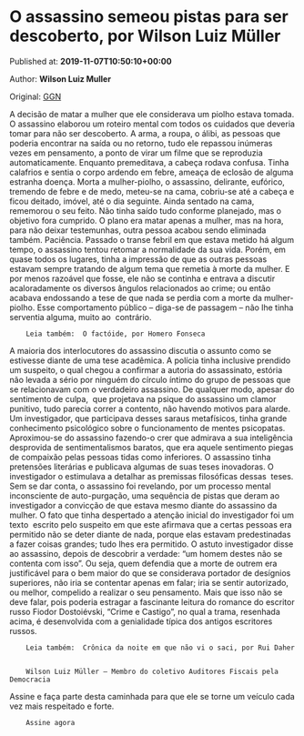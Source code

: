 
# O assassino semeou pistas para ser descoberto, por Wilson Luiz Müller

Published at: **2019-11-07T10:50:10+00:00**

Author: **Wilson Luiz Muller**

Original: [GGN](https://jornalggn.com.br/cronica/o-assassino-semeou-pistas-para-ser-descoberto-por-wilson-luiz-muller/)

A decisão de matar a mulher que ele considerava um piolho estava tomada. O assassino elaborou um roteiro mental com todos os cuidados que deveria tomar para não ser descoberto. A arma, a roupa, o álibi, as pessoas que poderia encontrar na saída ou no retorno, tudo ele repassou inúmeras vezes em pensamento, a ponto de virar um filme que se reproduzia automaticamente. Enquanto premeditava, a cabeça rodava confusa. Tinha calafrios e sentia o corpo ardendo em febre, ameaça de eclosão de alguma estranha doença.
Morta a mulher-piolho, o assassino, delirante, eufórico, tremendo de febre e de medo, meteu-se na cama, cobriu-se até a cabeça e ficou deitado, imóvel, até o dia seguinte. Ainda sentado na cama, rememorou o seu feito. Não tinha saído tudo conforme planejado, mas o objetivo fora cumprido. O plano era matar apenas a mulher, mas na hora, para não deixar testemunhas, outra pessoa acabou sendo eliminada também. Paciência.
Passado o transe febril em que estava metido há algum tempo, o assassino tentou retomar a normalidade da sua vida. Porém, em quase todos os lugares, tinha a impressão de que as outras pessoas estavam sempre tratando de algum tema que remetia à morte da mulher. E por menos razoável que fosse, ele não se continha e entrava a discutir acaloradamente os diversos ângulos relacionados ao crime; ou então acabava endossando a tese de que nada se perdia com a morte da mulher-piolho. Esse comportamento público – diga-se de passagem – não lhe tinha serventia alguma, muito ao  contrário.

        Leia também:  O factóide, por Homero Fonseca
      
A maioria dos interlocutores do assassino discutia o assunto como se estivesse diante de uma tese acadêmica. A polícia tinha inclusive prendido um suspeito, o qual chegou a confirmar a autoria do assassinato, estória não levada a sério por ninguém do círculo íntimo do grupo de pessoas que se relacionavam com o verdadeiro assassino. De qualquer modo, apesar do sentimento de culpa,  que projetava na psique do assassino um clamor punitivo, tudo parecia correr a contento, não havendo motivos para alarde.
Um investigador, que participava desses saraus metafísicos, tinha grande conhecimento psicológico sobre o funcionamento de mentes psicopatas. Aproximou-se do assassino fazendo-o crer que admirava a sua inteligência desprovida de sentimentalismos baratos, que era aquele sentimento piegas de compaixão pelas pessoas tidas como inferiores. O assassino tinha pretensões literárias e publicava algumas de suas teses inovadoras. O investigador o estimulava a detalhar as premissas filosóficas dessas  teses. Sem se dar conta, o assassino foi revelando, por um processo mental inconsciente de auto-purgação, uma sequência de pistas que deram ao investigador a convicção de que estava mesmo diante do assassino da mulher.
O fato que tinha despertado a atenção inicial do investigador foi um texto  escrito pelo suspeito em que este afirmava que a certas pessoas era permitido não se deter diante de nada, porque elas estavam predestinadas a fazer coisas grandes; tudo lhes era permitido. O astuto investigador disse ao assassino, depois de descobrir a verdade: “um homem destes não se contenta com isso”. Ou seja, quem defendia que a morte de outrem era justificável para o bem maior do que se considerava portador de desígnios superiores, não iria se contentar apenas em falar; iria se sentir autorizado, ou melhor, compelido a realizar o seu pensamento.
Mais que isso não se deve falar, pois poderia estragar a fascinante leitura do romance do escritor russo Fiodor Dostoiévski, “Crime e Castigo”, no qual a trama, resenhada acima, é desenvolvida com a genialidade típica dos antigos escritores russos.

        Leia também:  Crônica da noite em que não vi o saci, por Rui Daher
      

        Wilson Luiz Müller – Membro do coletivo Auditores Fiscais pela Democracia
      
Assine e faça parte desta caminhada para que ele se torne um veículo cada vez mais respeitado e forte.

        Assine agora
      
